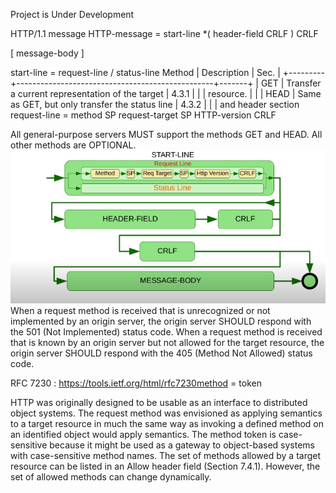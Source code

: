 Project is Under Development

HTTP/1.1 message
HTTP-message   = start-line
*( header-field CRLF )
CRLF

[ message-body ]

start-line     = request-line / status-line
Method  | Description                                     | Sec.  |
+---------+-------------------------------------------------+-------+
| GET     | Transfer a current representation of the target | 4.3.1 |
|         | resource.                                       |       |
| HEAD    | Same as GET, but only transfer the status line  | 4.3.2 |
|         | and header section
request-line   = method SP request-target SP HTTP-version CRLF


All general-purpose servers MUST support the methods GET and HEAD.
All other methods are OPTIONAL.
![img.png](img.png)When a request method is received
that is unrecognized or not implemented by an origin server, the
origin server SHOULD respond with the 501 (Not Implemented) status
code.  When a request method is received that is known by an origin
server but not allowed for the target resource, the origin server
SHOULD respond with the 405 (Method Not Allowed) status code.

RFC 7230 : https://tools.ietf.org/html/rfc7230method = token

HTTP was originally designed to be usable as an interface to
distributed object systems.  The request method was envisioned as
applying semantics to a target resource in much the same way as
invoking a defined method on an identified object would apply
semantics.  The method token is case-sensitive because it might be
used as a gateway to object-based systems with case-sensitive method
names. The set of methods allowed by a target resource can be listed in an
Allow header field (Section 7.4.1).  However, the set of allowed
methods can change dynamically.
